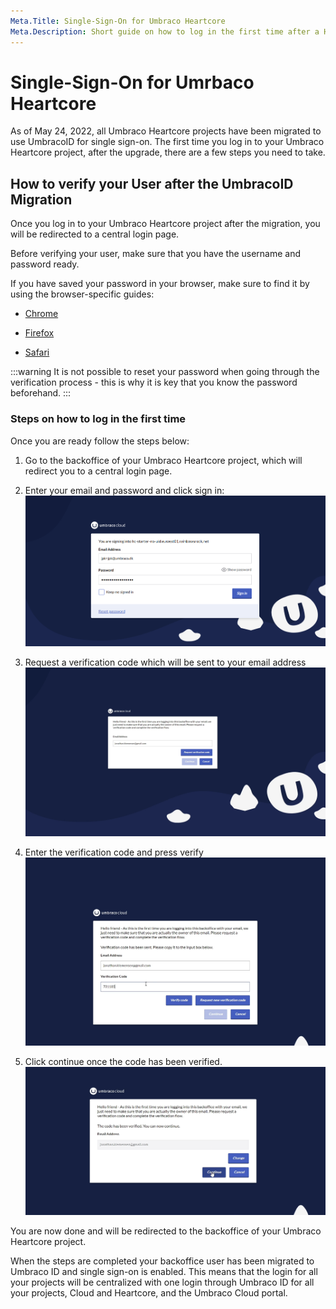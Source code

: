 ```yaml
---
Meta.Title: Single-Sign-On for Umbraco Heartcore
Meta.Description: Short guide on how to log in the first time after a Heartcore project has been migrated to UmbracoID
---
```


# Single-Sign-On for Umrbaco Heartcore

As of May 24, 2022, all Umbraco Heartcore projects have been migrated to use UmbracoID for single sign-on. The first time you log in to your Umbraco Heartcore project, after the upgrade, there are a few steps you need to take.

## How to verify your User after the UmbracoID Migration

Once you log in to your Umbraco Heartcore project after the migration, you will be redirected to a central login page.

Before verifying your user, make sure that you have the username and password ready.

If you have saved your password in your browser, make sure to find it by using the browser-specific guides:

- [Chrome](https://support.google.com/chrome/answer/95606?hl=en&co=GENIE.Platform%3DDesktop)

- [Firefox](https://nordpass.com/blog/view-edit-delete-saved-passwords-firefox/)

- [Safari](https://support.apple.com/en-us/HT211145)

:::warning
It is not possible to reset your password when going through the verification process - this is why it is key that you know the password beforehand.
:::

### Steps on how to log in the first time

Once you are ready follow the steps below:

1. Go to the backoffice of your Umbraco Heartcore project, which will redirect you to a central login page.
2. Enter your email and password and click sign in:
![Login page](images/Login1.png)

3. Request a verification code which will be sent to your email address
![Login page](images/ssoHC1.png)

4. Enter the verification code and press verify
![Login page](images/ssoHC4.png)

5. Click continue once the code has been verified. 
![Login page](images/ssoHC6.png)

You are now done and will be redirected to the backoffice of your Umbraco Heartcore project.

When the steps are completed your backoffice user has been migrated to Umbraco ID and single sign-on is enabled. This means that the login for all your projects will be centralized with one login through Umbraco ID for all your projects, Cloud and Heartcore, and the Umbraco Cloud portal.
